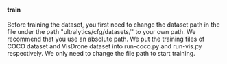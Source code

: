 #### train ####
Before training the dataset, you first need to change the dataset path in the file under the path "ultralytics/cfg/datasets/" to your own path. We recommend that you use an absolute path.
We put the training files of COCO dataset and VisDrone dataset into run-coco.py and run-vis.py respectively. We only need to change the file path to start training.

